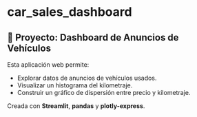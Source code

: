 # car_sales_dashboard

## 🚗 Proyecto: Dashboard de Anuncios de Vehículos

Esta aplicación web permite:
- Explorar datos de anuncios de vehículos usados.
- Visualizar un histograma del kilometraje.
- Construir un gráfico de dispersión entre precio y kilometraje.

Creada con **Streamlit**, **pandas** y **plotly-express**.
